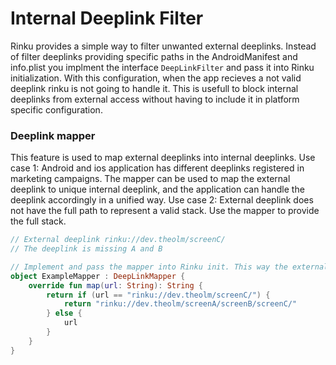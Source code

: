 # Internal Deeplink Filter

Rinku provides a simple way to filter unwanted external deeplinks.
Instead of filter deeplinks providing specific paths in the AndroidManifest and info.plist you implment the interface `DeepLinkFilter` and pass it into Rinku initialization. With this configuration, when the app recieves a not valid deeplink rinku is not going to handle it. This is usefull to block internal deeplinks from external access without having to include it in platform specific configuration.

### Deeplink mapper
This feature is used to map external deeplinks into internal deeplinks.
Use case 1: Android and ios application has different deeplinks registered in marketing campaigns. The mapper can be used to map the external deeplink to unique internal deeplink, and the application can handle the deeplink accordingly in a unified way.
Use case 2: External deeplink does not have the full path to represent a valid stack. Use the mapper to provide the full stack.

```kotlin
// External deeplink rinku://dev.theolm/screenC/
// The deeplink is missing A and B

// Implement and pass the mapper into Rinku init. This way the external deeplink will be mapped and can be handle in the commonMain.
object ExampleMapper : DeepLinkMapper {
    override fun map(url: String): String {
        return if (url == "rinku://dev.theolm/screenC/") {
            return "rinku://dev.theolm/screenA/screenB/screenC/"
        } else {
            url
        }
    }
}
```